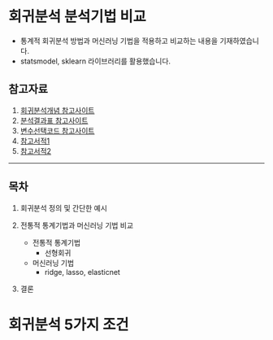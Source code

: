 # 회귀분석 분석기법 비교

- 통계적 회귀분석 방법과 머신러닝 기법을 적용하고 비교하는 내용을 기재하였습니다.
- statsmodel, sklearn 라이브러리를 활용했습니다.

## 참고자료
1. [회귀분석개념 참고사이트](https://nurilee.com/2020/01/26/data-science-model-summary-linear-ridge-lasso-elasticnet/)
2. [분석결과표 참고사이트](https://ysyblog.tistory.com/119)
3. [변수선택코드 참고사이트](https://zephyrus1111.tistory.com/65)
4. [참고서적1](http://www.kyobobook.co.kr/product/detailViewKor.laf?ejkGb=KOR&mallGb=KOR&barcode=9791161751191)
5. [참고서적2](http://www.kyobobook.co.kr/product/detailViewKor.laf?ejkGb=KOR&mallGb=KOR&barcode=9791158391928&orderClick=LEa&Kc=)


-----------------------

## 목차
1. 회귀분석 정의 및 간단한 예시
        
2. 전통적 통계기법과 머신러닝 기법 비교
   - 전통적 통계기법
      - 선형회귀  
   - 머신러닝 기법
      - ridge, lasso, elasticnet  

3. 결론


# 회귀분석 5가지 조건



